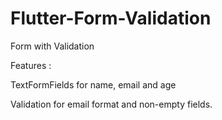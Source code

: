 # Flutter-Form-Validation

Form with Validation

Features :

TextFormFields for name, email and age

Validation for email format and non-empty fields.
